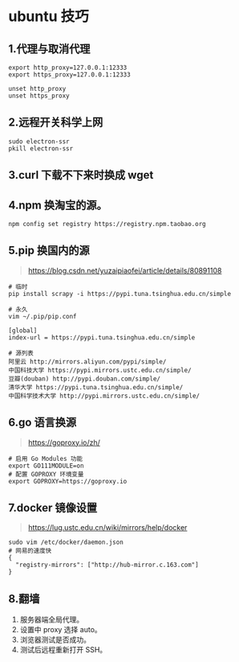 # ubuntu 技巧
## 1.代理与取消代理

```
export http_proxy=127.0.0.1:12333
export https_proxy=127.0.0.1:12333
```

```
unset http_proxy
unset https_proxy
```

## 2.远程开关科学上网

```
sudo electron-ssr
pkill electron-ssr
```

## 3.curl 下载不下来时换成 wget

## 4.npm 换淘宝的源。
```
npm config set registry https://registry.npm.taobao.org
```

## 5.pip 换国内的源
> https://blog.csdn.net/yuzaipiaofei/article/details/80891108
```
# 临时
pip install scrapy -i https://pypi.tuna.tsinghua.edu.cn/simple

# 永久
vim ~/.pip/pip.conf

[global]
index-url = https://pypi.tuna.tsinghua.edu.cn/simple

# 源列表
阿里云 http://mirrors.aliyun.com/pypi/simple/ 
中国科技大学 https://pypi.mirrors.ustc.edu.cn/simple/ 
豆瓣(douban) http://pypi.douban.com/simple/ 
清华大学 https://pypi.tuna.tsinghua.edu.cn/simple/ 
中国科学技术大学 http://pypi.mirrors.ustc.edu.cn/simple/
```

## 6.go 语言换源
> https://goproxy.io/zh/
```
# 启用 Go Modules 功能
export GO111MODULE=on
# 配置 GOPROXY 环境变量
export GOPROXY=https://goproxy.io
```

## 7.docker 镜像设置
> https://lug.ustc.edu.cn/wiki/mirrors/help/docker

```
sudo vim /etc/docker/daemon.json
# 网易的速度快
{
  "registry-mirrors": ["http://hub-mirror.c.163.com"]
}
```
## 8.翻墙
1. 服务器端全局代理。
2. 设置中 proxy 选择 auto。
3. 浏览器测试是否成功。
4. 测试后远程重新打开 SSH。
